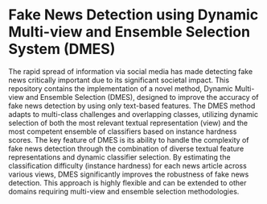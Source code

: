 # Fake News Detection using Dynamic Multi-view and Ensemble Selection System (DMES)
The rapid spread of information via social media has made detecting fake news critically important due to its significant societal impact. This repository contains the implementation of a novel method, Dynamic Multi-view and Ensemble Selection (DMES), designed to improve the accuracy of fake news detection by using only text-based features. The DMES method adapts to multi-class challenges and overlapping classes, utilizing dynamic selection of both the most relevant textual representation (view) and the most competent ensemble of classifiers based on instance hardness scores. The key feature of DMES is its ability to handle the complexity of fake news detection through the combination of diverse textual feature representations and dynamic classifier selection. By estimating the classification difficulty (instance hardness) for each news article across various views, DMES significantly improves the robustness of fake news detection. This approach is highly flexible and can be extended to other domains requiring multi-view and ensemble selection methodologies.
